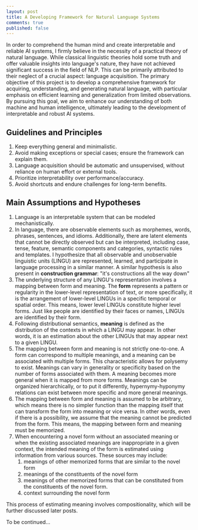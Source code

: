 ```yaml
---
layout: post
title: A Developing Framework for Natural Language Systems
comments: true
published: false
---
```


In order to comprehend the human mind and create interpretable and reliable AI systems, I firmly believe in the necessity of a practical theory of natural language. While classical linguistic theories hold some truth and offer valuable insights into language's nature, they have not achieved significant success in the field of NLP. This can be primarily attributed to their neglect of a crucial aspect: language acquisition. The primary objective of this project is to develop a comprehensive framework for acquiring, understanding, and generating natural language, with particular emphasis on efficient learning and generalization from limited observations. By pursuing this goal, we aim to enhance our understanding of both machine and human intelligence, ultimately leading to the development of interpretable and robust AI systems.

## Guidelines and Principles
1. Keep everything general and minimalistic.
2. Avoid making exceptions or special cases; ensure the framework can explain them.
3. Language acquisition should be automatic and unsupervised, without reliance on human effort or external tools.
4. Prioritize interpretability over performance/accuracy.
5. Avoid shortcuts and endure challenges for long-term benefits.

## Main Assumptions and Hypotheses
1. Language is an interpretable system that can be modeled mechanistically.
2. In language, there are observable elements such as morphemes, words, phrases, sentences, and idioms. Additionally, there are latent elements that cannot be directly observed but can be interpreted, including case, tense, feature, semantic components and categories, syntactic rules and templates. I hypothesize that all observable and unobservable linguistic units (LINGU) are represented, learned, and participate in language processing in a similar manner. A similar hypothesis is also present in **construction grammar**: "it's constructions all the way down"
3. The underlying structure of any LINGU's representation involves a mapping between form and meaning. The **form** represents a pattern or regularity in the lower-level representation of text, or more specifically, it is the arrangement of lower-level LINGUs in a specific temporal or spatial order. This means, lower level LINGUs constitute higher level forms. Just like people are identified by their faces or names, LINGUs are identified by their form. 
4. Following distributional semantics, **meaning** is defined as the distribution of the contexts in which a LINGU may appear. In other words, it is an estimation about the other LINGUs that may appear next to a given LINGU. 
5. The mapping between form and meaning is not strictly one-to-one. A form can correspond to multiple meanings, and a meaning can be associated with multiple forms. This characteristic allows for polysemy to exist. Meanings can vary in generality or specificity based on the number of forms associated with them. A meaning becomes more general when it is mapped from more forms. Meanings can be organized hierarchically, or to put it differently, hypernymy-hyponymy relations can exist between more specific and more general meanings.
6. The mapping between form and meaning is assumed to be arbitrary, which means there is no simpler function than the mapping itself that can transform the form into meaning or vice versa. In other words, even if there is a possibility, we assume that the meaning cannot be predicted from the form. This means, the mapping between form and meaning must be memorized.
7. When encountering a novel form without an associated meaning or when the existing associated meanings are inappropriate in a given context, the intended meaning of the form is estimated using information from various sources. These sources may include:
	1. meanings of other memorized forms that are similar to the novel form
	2. meanings of the constituents of the novel form
	3. meanings of other memorized forms that can be constituted from the constituents of the novel form.
	4. context surrounding the novel form 

This process of estimating meaning involves compositionality, which will be further discussed later posts.

To be continued...
